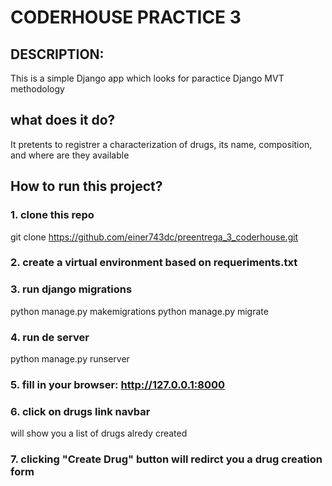 # CODERHOUSE PRACTICE 3

## DESCRIPTION:
This is a simple Django app which looks for paractice Django MVT methodology

## what does it do?
It pretents to registrer a characterization of drugs, its name, composition, and where are they available

## How to run this project?
### 1. clone this repo
git clone https://github.com/einer743dc/preentrega_3_coderhouse.git
### 2. create a virtual environment based on requeriments.txt
### 3. run django migrations
python manage.py makemigrations
python manage.py migrate
### 4. run de server
python manage.py runserver
### 5. fill in your browser: http://127.0.0.1:8000
### 6. click on drugs link navbar
will show you a list of drugs alredy created
### 7. clicking "Create Drug" button will redirct you a drug creation form